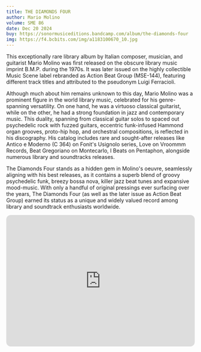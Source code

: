 ```yaml
---
title: THE DIAMONDS FOUR
author: Mario Molino
volume: SME 86
date: Dec 20 2024
buy: https://sonormusiceditions.bandcamp.com/album/the-diamonds-four
img: https://f4.bcbits.com/img/a1183100670_10.jpg
---
```

This exceptionally rare library album by Italian composer, musician, and guitarist Mario Molino was first released on the obscure library music imprint B.M.P. during the 1970s. It was later issued on the highly collectible Music Scene label rebranded as Action Beat Group (MSE-144), featuring different track titles and attributed to the pseudonym Luigi Ferracioli.

Although much about him remains unknown to this day, Mario Molino was a prominent figure in the world library music, celebrated for his genre-spanning versatility. On one hand, he was a virtuoso classical guitarist, while on the other, he had a strong foundation in jazz and contemporary music. This duality, spanning from classical guitar solos to spaced out psychedelic rock with fuzzed guitars, eccentric funk-infused Hammond organ grooves, proto-hip hop, and orchestral compositions, is reflected in his discography. His catalog includes rare and sought-after releases like Antico e Moderno (C 364) on Fonit's Usignolo series, Love on Vroommm Records, Beat Gregoriano on Montecarlo, I Beats on Pentaphon, alongside numerous library and soundtracks releases.

The Diamonds Four stands as a hidden gem in Molino's oeuvre, seamlessly aligning with his best releases, as it contains a superb blend of groovy psychedelic funk, breezy bossa nova, killer jazz beat tunes and expansive mood-music. With only a handful of original pressings ever surfacing over the years, The Diamonds Four (as well as the later issue as Action Beat Group) earned its status as a unique and widely valued record among library and soundtrack enthusiasts worldwide. 

<iframe style="border-radius:12px" src="https://open.spotify.com/embed/album/6A2dywqiXOX6z1F5Ipa373?utm_source=generator" width="100%" height="352" frameBorder="0" allowfullscreen="" allow="autoplay; clipboard-write; encrypted-media; fullscreen; picture-in-picture" loading="lazy"></iframe>
